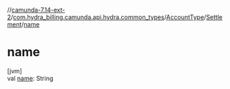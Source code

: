 //[camunda-7.14-ext-2](../../../../index.md)/[com.hydra_billing.camunda.api.hydra.common_types](../../index.md)/[AccountType](../index.md)/[Settlement](index.md)/[name](name.md)

# name

[jvm]\
val [name](name.md): String
